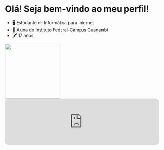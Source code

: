 # Olá! Seja bem-vindo ao meu perfil!

* 🖥️  Estudante de Informática para Internet
* 📓  Aluna do Instituto Federal-Campus Guanambi
* 🖋️  17 anos

<div>
<a href="https://beacons.ai/eduardafraga"><img height="180em" src="https://github-readme-stats.vercel.app/api?username=eduardafraga&show_icons=true&hide=contribs,prs&cache_seconds=86400&theme=cobalt"/>
</div> 

<iframe style="border-radius:12px" src="https://open.spotify.com/embed/track/5RKQ5NdjSh2QzD4MaunT91?utm_source=generator" width="100%" height="152" frameBorder="0" allowfullscreen="" allow="autoplay; clipboard-write; encrypted-media; fullscreen; picture-in-picture" loading="lazy"></iframe>
